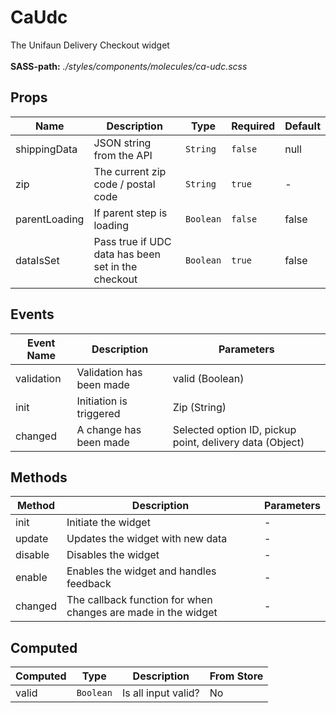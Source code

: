 # CaUdc

The Unifaun Delivery Checkout widget<br><br> **SASS-path:** _./styles/components/molecules/ca-udc.scss_

## Props

<!-- @vuese:CaUdc:props:start -->
|Name|Description|Type|Required|Default|
|---|---|---|---|---|
|shippingData|JSON string from the API|`String`|`false`|null|
|zip|The current zip code / postal code|`String`|`true`|-|
|parentLoading|If parent step is loading|`Boolean`|`false`|false|
|dataIsSet|Pass true if UDC data has been set in the checkout|`Boolean`|`true`|false|

<!-- @vuese:CaUdc:props:end -->


## Events

<!-- @vuese:CaUdc:events:start -->
|Event Name|Description|Parameters|
|---|---|---|
|validation|Validation has been made|valid (Boolean)|
|init|Initiation is triggered|Zip (String)|
|changed|A change has been made|Selected option ID, pickup point, delivery data (Object)|

<!-- @vuese:CaUdc:events:end -->


## Methods

<!-- @vuese:CaUdc:methods:start -->
|Method|Description|Parameters|
|---|---|---|
|init|Initiate the widget|-|
|update|Updates the widget with new data|-|
|disable|Disables the widget|-|
|enable|Enables the widget and handles feedback|-|
|changed|The callback function for when changes are made in the widget|-|

<!-- @vuese:CaUdc:methods:end -->


## Computed

<!-- @vuese:CaUdc:computed:start -->
|Computed|Type|Description|From Store|
|---|---|---|---|
|valid|`Boolean`|Is all input valid?|No|

<!-- @vuese:CaUdc:computed:end -->


